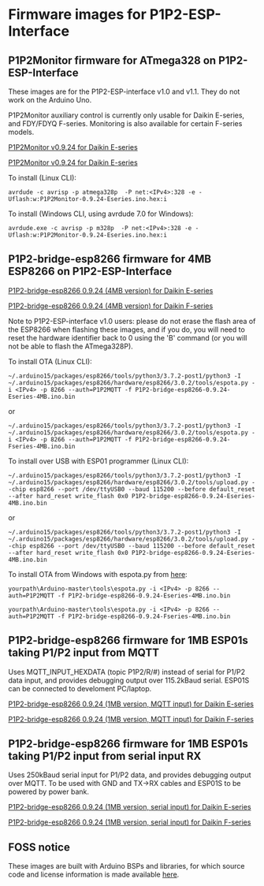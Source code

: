 # Firmware images for P1P2-ESP-Interface

## P1P2Monitor firmware for ATmega328 on P1P2-ESP-Interface

These images are for the P1P2-ESP-interface v1.0 and v1.1. They do not work on the Arduino Uno.

P1P2Monitor auxiliary control is currently only usable for Daikin E-series, and FDY/FDYQ F-series. Monitoring is also available for certain F-series models.

[P1P2Monitor v0.9.24 for Daikin E-series](P1P2Monitor-0.9.24-Eseries.ino.hex)

[P1P2Monitor v0.9.24 for Daikin E-series](P1P2Monitor-0.9.24-Fseries.ino.hex)

To install (Linux CLI):

```
avrdude -c avrisp -p atmega328p  -P net:<IPv4>:328 -e -Uflash:w:P1P2Monitor-0.9.24-Eseries.ino.hex:i
```

To install (Windows CLI, using avrdude 7.0 for Windows):

```
avrdude.exe -c avrisp -p m328p  -P net:<IPv4>:328 -e -Uflash:w:P1P2Monitor-0.9.24-Eseries.ino.hex:i
```

## P1P2-bridge-esp8266 firmware for 4MB ESP8266 on P1P2-ESP-Interface

[P1P2-bridge-esp8266 0.9.24 (4MB version) for Daikin E-series](P1P2-bridge-esp8266-0.9.24-Eseries-4MB.ino.bin)

[P1P2-bridge-esp8266 0.9.24 (4MB version) for Daikin F-series](P1P2-bridge-esp8266-0.9.24-Fseries-4MB.ino.bin)

Note to P1P2-ESP-interface v1.0 users: please do not erase the flash area of the ESP8266 when flashing these images, and if you do, you will need to reset the hardware identifier back to 0 using the 'B' command (or you will not be able to flash the ATmega328P).

To install OTA (Linux CLI):

```
~/.arduino15/packages/esp8266/tools/python3/3.7.2-post1/python3 -I ~/.arduino15/packages/esp8266/hardware/esp8266/3.0.2/tools/espota.py -i <IPv4> -p 8266 --auth=P1P2MQTT -f P1P2-bridge-esp8266-0.9.24-Eseries-4MB.ino.bin
```
or
```
~/.arduino15/packages/esp8266/tools/python3/3.7.2-post1/python3 -I ~/.arduino15/packages/esp8266/hardware/esp8266/3.0.2/tools/espota.py -i <IPv4> -p 8266 --auth=P1P2MQTT -f P1P2-bridge-esp8266-0.9.24-Fseries-4MB.ino.bin
```

To install over USB with ESP01 programmer (Linux CLI):

```
~/.arduino15/packages/esp8266/tools/python3/3.7.2-post1/python3 -I ~/.arduino15/packages/esp8266/hardware/esp8266/3.0.2/tools/upload.py --chip esp8266 --port /dev/ttyUSB0 --baud 115200 --before default_reset --after hard_reset write_flash 0x0 P1P2-bridge-esp8266-0.9.24-Eseries-4MB.ino.bin
```
or
```
~/.arduino15/packages/esp8266/tools/python3/3.7.2-post1/python3 -I ~/.arduino15/packages/esp8266/hardware/esp8266/3.0.2/tools/upload.py --chip esp8266 --port /dev/ttyUSB0 --baud 115200 --before default_reset --after hard_reset write_flash 0x0 P1P2-bridge-esp8266-0.9.24-Eseries-4MB.ino.bin
```

To install OTA from Windows with espota.py from [here](https://github.com/esp8266/Arduino.git):

```
yourpath\Arduino-master\tools\espota.py -i <IPv4> -p 8266 --auth=P1P2MQTT -f P1P2-bridge-esp8266-0.9.24-Eseries-4MB.ino.bin
```

```
yourpath\Arduino-master\tools\espota.py -i <IPv4> -p 8266 --auth=P1P2MQTT -f P1P2-bridge-esp8266-0.9.24-Fseries-4MB.ino.bin
```

## P1P2-bridge-esp8266 firmware for 1MB ESP01s taking P1/P2 input from MQTT

Uses MQTT_INPUT_HEXDATA (topic P1P2/R/#) instead of serial for P1/P2 data input, and provides debugging output over 115.2kBaud serial. ESP01S can be connected to develoment PC/laptop.

[P1P2-bridge-esp8266 0.9.24 (1MB version, MQTT input) for Daikin E-series](P1P2-bridge-esp8266-0.9.24-Eseries-ESP01s-MQTT.ino.bin)

[P1P2-bridge-esp8266 0.9.24 (1MB version, MQTT input) for Daikin F-series](P1P2-bridge-esp8266-0.9.24-Fseries-ESP01s-MQTT.ino.bin)

## P1P2-bridge-esp8266 firmware for 1MB ESP01s taking P1/P2 input from serial input RX

Uses 250kBaud serial input for P1/P2 data, and provides debugging output over MQTT. To be used with GND and TX->RX cables and ESP01S to be powered by power bank.

[P1P2-bridge-esp8266 0.9.24 (1MB version, serial input) for Daikin E-series](P1P2-bridge-esp8266-0.9.24-Eseries-ESP01s-serial.ino.bin)

[P1P2-bridge-esp8266 0.9.24 (1MB version, serial input) for Daikin F-series](P1P2-bridge-esp8266-0.9.24-Fseries-ESP01s-serial.ino.bin)

## FOSS notice

These images are built with Arduino BSPs and libraries, for which source code and license information is made available [here](../OSS-dependencies/README.md).
